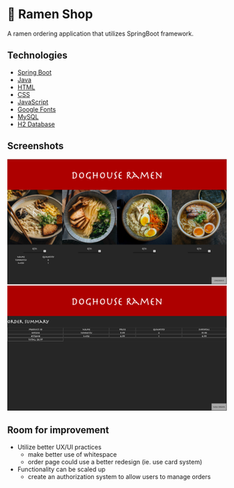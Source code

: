 # 🍜 Ramen Shop
A ramen ordering application that utilizes SpringBoot framework.

## Technologies
* [Spring Boot](https://docs.spring.io/spring-boot/docs/current/reference/htmlsingle/)
* [Java](https://docs.oracle.com/en/java/)
* [HTML](https://www.w3schools.com/TAgs/default.asp)
* [CSS](https://www.w3schools.com/css/default.asp)
* [JavaScript](https://www.w3schools.com/js/default.asp)
* [Google Fonts](https://fonts.google.com/)
* [MySQL](https://dev.mysql.com/doc/)
* [H2 Database](https://www.h2database.com/html/main.html)

## Screenshots
![](page1.png)
![](page2.png)

## Room for improvement
* Utilize better UX/UI practices 
  - make better use of whitespace
  - order page could use a better redesign (ie. use card system)
* Functionality can be scaled up 
  - create an authorization system to allow users to manage orders

